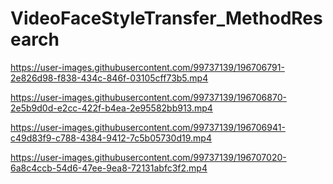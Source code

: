 # VideoFaceStyleTransfer_MethodResearch





https://user-images.githubusercontent.com/99737139/196706791-2e826d98-f838-434c-846f-03105cff73b5.mp4

https://user-images.githubusercontent.com/99737139/196706870-2e5b9d0d-e2cc-422f-b4ea-2e95582bb913.mp4







https://user-images.githubusercontent.com/99737139/196706941-c49d83f9-c788-4384-9412-7c5b05730d19.mp4

https://user-images.githubusercontent.com/99737139/196707020-6a8c4ccb-54d6-47ee-9ea8-72131abfc3f2.mp4


